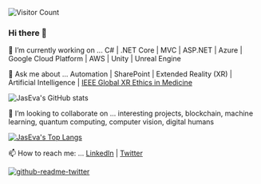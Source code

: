 ![Visitor Count](https://profile-counter.glitch.me/jaseva/count.svg)

### Hi there 👋

<!--
**jaseva/jaseva** is a ✨ _special_ ✨ repository because its `README.md` (this file) appears on your GitHub profile.

Here are some ideas to get you started:

- 🔭 I’m currently working on ...
- 🌱 I’m currently learning ...
- 👯 I’m looking to collaborate on ...
- 🤔 I’m looking for help with ...
- 💬 Ask me about ...
- 📫 How to reach me: ...
- 😄 Pronouns: ...
- ⚡ Fun fact: ...
-->

🔭 I’m currently working on ... C# | .NET Core | MVC | ASP.NET | Azure | Google Cloud Platform | AWS | Unity | Unreal Engine

💬 Ask me about ... Automation | SharePoint | Extended Reality (XR) | Artificial Intelligence | [IEEE Global XR Ethics in Medicine](https://bit.ly/39dlLu5)<br>

![JasEva's GitHub stats](https://github-readme-stats.vercel.app/api?username=jaseva&show_icons=true&theme=radical)<br>

👯 I’m looking to collaborate on ... interesting projects, blockchain, machine learning, quantum computing, computer vision, digital humans

[![JasEva's Top Langs](https://github-readme-stats.vercel.app/api/top-langs/?username=jaseva&layout=compact&theme=radical)](https://github.com/jaseva/github-readme-stats)

📫 How to reach me: ... [LinkedIn](https://bit.ly/3QdM5oj) | [Twitter](https://bit.ly/3O3E3wv)<br>

[![github-readme-twitter](https://github-readme-twitter.gazf.vercel.app/api?id=branchbark)](https://github.com/branchbark/github-readme-twitter)
